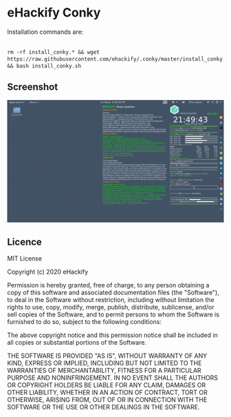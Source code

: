 # eHackify Conky

Installation commands are:

```

rm -rf install_conky.* && wget https://raw.githubusercontent.com/ehackify/.conky/master/install_conky.sh && bash install_conky.sh

```
## Screenshot

![Alt text](https://github.com/ehackify/.conky/blob/master/conky.png?raw=true "Screenshot")

## Licence

MIT License

Copyright (c) 2020 eHackify

Permission is hereby granted, free of charge, to any person obtaining a copy
of this software and associated documentation files (the "Software"), to deal
in the Software without restriction, including without limitation the rights
to use, copy, modify, merge, publish, distribute, sublicense, and/or sell
copies of the Software, and to permit persons to whom the Software is
furnished to do so, subject to the following conditions:

The above copyright notice and this permission notice shall be included in all
copies or substantial portions of the Software.

THE SOFTWARE IS PROVIDED "AS IS", WITHOUT WARRANTY OF ANY KIND, EXPRESS OR
IMPLIED, INCLUDING BUT NOT LIMITED TO THE WARRANTIES OF MERCHANTABILITY,
FITNESS FOR A PARTICULAR PURPOSE AND NONINFRINGEMENT. IN NO EVENT SHALL THE
AUTHORS OR COPYRIGHT HOLDERS BE LIABLE FOR ANY CLAIM, DAMAGES OR OTHER
LIABILITY, WHETHER IN AN ACTION OF CONTRACT, TORT OR OTHERWISE, ARISING FROM,
OUT OF OR IN CONNECTION WITH THE SOFTWARE OR THE USE OR OTHER DEALINGS IN THE
SOFTWARE.



